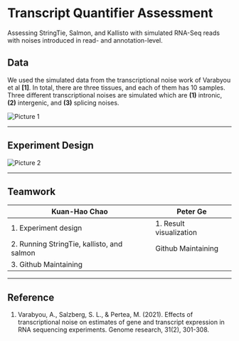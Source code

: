 # Transcript Quantifier Assessment
Assessing StringTie, Salmon, and Kallisto with simulated RNA-Seq reads with noises introduced in read- and annotation-level.

## Data
We used the simulated data from the transcriptional noise work of Varabyou et al **[1]**. In total, there are three tissues, and each of them has 10 samples.
Three different transcriptional noises are simulated which are **(1)** intronic, **(2)** intergenic, and **(3)** splicing noises.

![Picture 1](https://user-images.githubusercontent.com/26069376/166164388-726ead1b-cdf1-4f69-a714-ed71e2452e54.png)

---

## Experiment Design
![Picture 2](https://user-images.githubusercontent.com/26069376/166164398-3d7179b0-455e-4e28-b97e-f761e1ac168d.png)


---

## Teamwork

| Kuan-Hao Chao  | Peter Ge |
| ------------- | ------------- |
| 1. Experiment design  | 1.	Result visualization |
| 2.	Running StringTie, kallisto, and salmon  | Github Maintaining |
| 3. Github Maintaining  ||

 
---

## Reference
1. Varabyou, A., Salzberg, S. L., & Pertea, M. (2021). Effects of transcriptional noise on estimates of gene and transcript expression in RNA sequencing experiments. Genome research, 31(2), 301-308.
